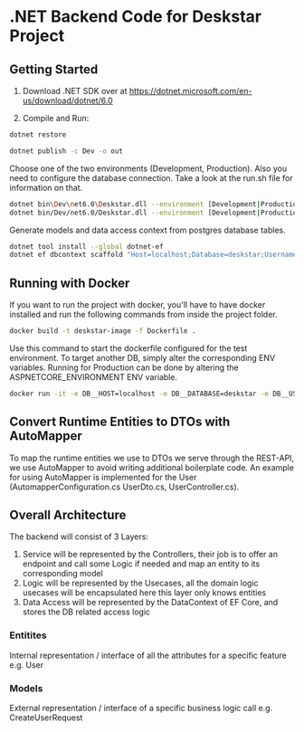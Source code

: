 # .NET Backend Code for Deskstar Project

## Getting Started

1. Download .NET SDK over at https://dotnet.microsoft.com/en-us/download/dotnet/6.0

2. Compile and Run:

``` bash 
dotnet restore
```

``` bash 
dotnet publish -c Dev -o out
```

Choose one of the two environments (Development, Production). Also you need to configure
the database connection. Take a look at the run.sh file for information on that.

``` bash 
dotnet bin\Dev\net6.0\Deskstar.dll --environment [Development|Production] #cmd
dotnet bin/Dev/net6.0/Deskstar.dll --environment [Development|Production] #bash
```

Generate models and data access context from postgres database tables.

``` bash
dotnet tool install --global dotnet-ef
dotnet ef dbcontext scaffold "Host=localhost;Database=deskstar;Username=postgres;Password=root" Npgsql.EntityFrameworkCore.PostgreSQL -o Models
```

## Running with Docker

If you want to run the project with docker, you'll have to have docker installed and
run the following commands from inside the project folder.

``` bash 
docker build -t deskstar-image -f Dockerfile .
```

Use this command to start the dockerfile configured for the test environment. To target another DB, simply
alter the corresponding ENV variables. Running for Production can be done by altering the ASPNETCORE_ENVIRONMENT
ENV variable.
``` bash
docker run -it -e DB__HOST=localhost -e DB__DATABASE=deskstar -e DB__USERNAME=postgres -e DB__PASSWORD=root -e ASPNETCORE_ENVIRONMENT=Development --rm -p 5000:5000 --name deskstar-backend deskstar-image
```

## Convert Runtime Entities to DTOs with AutoMapper
To map the runtime entities we use to DTOs we serve through the REST-API, we use AutoMapper
to avoid writing additional boilerplate code. An example for using AutoMapper is implemented
for the User (AutomapperConfiguration.cs UserDto.cs, UserController.cs).

## Overall Architecture

The backend will consist of 3 Layers:

1. Service
   will be represented by the Controllers, their job is to offer an endpoint and call some Logic if needed and map an entity to its corresponding model
2. Logic
   will be represented by the Usecases, all the domain logic usecases will be encapsulated here this layer only knows entities
3. Data Access
   will be represented by the DataContext of EF Core, and stores the DB related access logic

### Entitites

Internal representation / interface of all the attributes for a specific feature e.g. User

### Models

External representation / interface of a specific business logic call e.g. CreateUserRequest